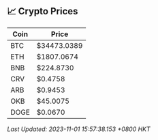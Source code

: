 ## 📈 Crypto Prices

| Coin | Price |
| ---- | ----- |
| BTC | $34473.0389 |
| ETH | $1807.0674 |
| BNB | $224.8730 |
| CRV | $0.4758 |
| ARB | $0.9453 |
| OKB | $45.0075 |
| DOGE | $0.0670 |

_Last Updated: 2023-11-01 15:57:38.153 +0800 HKT_